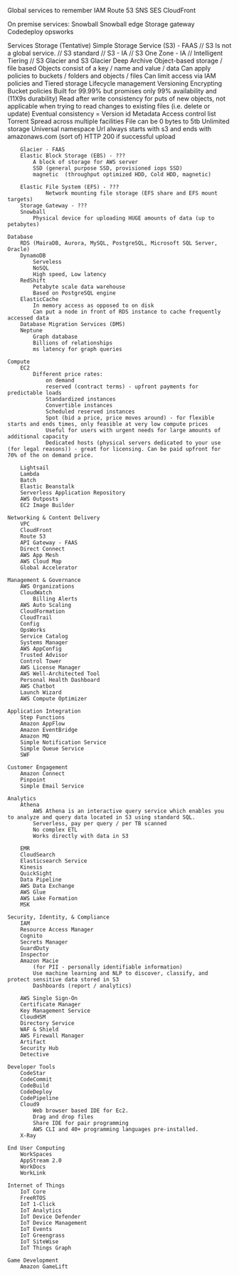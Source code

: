 Global services to remember
    IAM 
    Route 53
    SNS
    SES
    CloudFront

On premise services:
    Snowball
    Snowball edge
    Storage gateway
    Codedeploy
    opsworks 


Services
    Storage (Tentative)
        Simple Storage Service (S3) - FAAS
            // S3 Is not a global service.
            // S3 standard
            // S3 - IA
            // S3 One Zone - IA
            // Intelligent Tiering
            // S3 Glacier and S3 Glacier Deep Archive
            Object-based storage / file based
            Objects consist of a key / name and value / data
            Can apply policies to buckets / folders and objects / files
            Can limit access via IAM policies and 
            Tiered storage
            Lifecycle management
            Versioning
            Encrypting
            Bucket policies
            Built for 99.99% but promises only 99% availability and (11X9s durability)
            Read after write consistency for puts of new objects, not applicable when trying to read changes to existing files (i.e. delete or update)
            Eventual consistency = 
            Version id
            Metadata
            Access control list
            Torrent
            Spread across multiple facilities
            File can be 0 bytes to 5tb
            Unlimited storage
            Universal namespace
            Url always starts with s3 and ends with amazonaws.com (sort of)
            HTTP 200 if successful upload



        Glacier - FAAS
        Elastic Block Storage (EBS) - ???
            A block of storage for AWS server
            SSD (general purpose SSD, provisioned iops SSD)
	        magnetic  (throughput optimized HDD, Cold HDD, magnetic)

        Elastic File System (EFS) - ???
                Network mounting file storage (EFS share and EFS mount targets)
        Storage Gateway - ???
        Snowball
            Physical device for uploading HUGE amounts of data (up to petabytes)

    Database
        RDS (MairaDB, Aurora, MySQL, PostgreSQL, Microsoft SQL Server, Oracle)
        DynamoDB
            Serveless
            NoSQL
            High speed, Low latency
        RedShift
            Petabyte scale data warehouse
            Based on PostgreSQL engine
        ElasticCache
            In memory access as opposed to on disk
            Can put a node in front of RDS instance to cache frequently accessed data
        Database Migration Services (DMS)
        Neptune
            Graph database
            Billions of relationships
            ms latency for graph queries

    Compute
        EC2
            Different price rates: 
                on demand
                reserved (contract terms) - upfront payments for predictable loads
                Standardized instances
                Convertible instances
                Scheduled reserved instances
                Spot (bid a price, price moves around) - for flexible starts and ends times, only feasible at very low compute prices
                Useful for users with urgent needs for large amounts of additional capacity
                Dedicated hosts (physical servers dedicated to your use (for legal reasons)) - great for licensing. Can be paid upfront for 70% of the on demand price.

        Lightsail
        Lambda
        Batch
        Elastic Beanstalk
        Serverless Application Repository
        AWS Outposts
        EC2 Image Builder

    Networking & Content Delivery 
        VPC
        CloudFront
        Route 53
        API Gateway - FAAS
        Direct Connect
        AWS App Mesh
        AWS Cloud Map
        Global Accelerator

    Management & Governance 
        AWS Organizations
        CloudWatch
            Billing Alerts
        AWS Auto Scaling
        CloudFormation
        CloudTrail
        Config
        OpsWorks
        Service Catalog
        Systems Manager
        AWS AppConfig
        Trusted Advisor
        Control Tower
        AWS License Manager
        AWS Well-Architected Tool
        Personal Health Dashboard
        AWS Chatbot
        Launch Wizard
        AWS Compute Optimizer

    Application Integration
        Step Functions
        Amazon AppFlow
        Amazon EventBridge
        Amazon MQ
        Simple Notification Service
        Simple Queue Service
        SWF

    Customer Engagement
        Amazon Connect
        Pinpoint
        Simple Email Service

    Analytics
        Athena
            AWS Athena is an interactive query service which enables you to analyze and query data located in S3 using standard SQL.
            Serverless, pay per query / per TB scanned
            No complex ETL
            Works directly with data in S3

        EMR
        CloudSearch
        Elasticsearch Service
        Kinesis
        QuickSight
        Data Pipeline
        AWS Data Exchange
        AWS Glue
        AWS Lake Formation
        MSK

    Security, Identity, & Compliance 
        IAM
        Resource Access Manager
        Cognito
        Secrets Manager
        GuardDuty
        Inspector
        Amazon Macie
            (for PII - personally identifiable information)
            Use machine learning and NLP to discover, classify, and protect sensitive data stored in S3
            Dashboards (report / analytics)

        AWS Single Sign-On
        Certificate Manager
        Key Management Service
        CloudHSM
        Directory Service
        WAF & Shield
        AWS Firewall Manager
        Artifact
        Security Hub
        Detective
    
    Developer Tools 
        CodeStar
        CodeCommit
        CodeBuild
        CodeDeploy
        CodePipeline
        Cloud9
            Web browser based IDE for Ec2.
            Drag and drop files
            Share IDE for pair programming
            AWS CLI and 40+ programming languages pre-installed.
        X-Ray

    End User Computing 
        WorkSpaces
        AppStream 2.0
        WorkDocs
        WorkLink

    Internet of Things 
        IoT Core
        FreeRTOS
        IoT 1-Click
        IoT Analytics
        IoT Device Defender
        IoT Device Management
        IoT Events
        IoT Greengrass
        IoT SiteWise
        IoT Things Graph

    Game Development
        Amazon GameLift